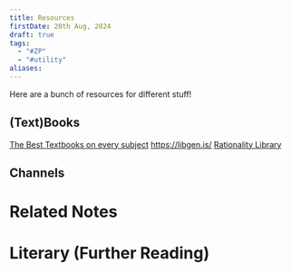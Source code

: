 ```yaml
---
title: Resources
firstDate: 20th Aug, 2024
draft: true
tags:
  - "#ZP"
  - "#utility"
aliases:
---
```

Here are a bunch of resources for different stuff!
## (Text)Books
[The Best Textbooks on every subject](https://www.lesswrong.com/posts/xg3hXCYQPJkwHyik2/the-best-textbooks-on-every-subject)
https://libgen.is/
[Rationality Library](https://docs.google.com/document/d/1msfEEMgb6Oeb6Ajg2JcKgwOLOXnWjG-RDw3QZ_0OKIY/edit)

## Channels


# Related Notes


# Literary (Further Reading)
